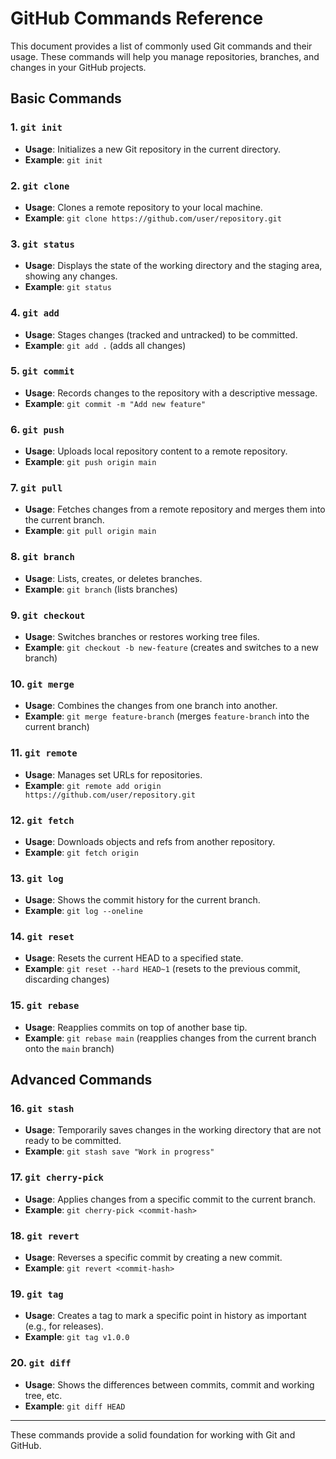 # GitHub Commands Reference

This document provides a list of commonly used Git commands and their usage. These commands will help you manage repositories, branches, and changes in your GitHub projects.

## Basic Commands

### 1. `git init`
- **Usage**: Initializes a new Git repository in the current directory.
- **Example**: `git init`

### 2. `git clone`
- **Usage**: Clones a remote repository to your local machine.
- **Example**: `git clone https://github.com/user/repository.git`

### 3. `git status`
- **Usage**: Displays the state of the working directory and the staging area, showing any changes.
- **Example**: `git status`

### 4. `git add`
- **Usage**: Stages changes (tracked and untracked) to be committed.
- **Example**: `git add .` (adds all changes)

### 5. `git commit`
- **Usage**: Records changes to the repository with a descriptive message.
- **Example**: `git commit -m "Add new feature"`

### 6. `git push`
- **Usage**: Uploads local repository content to a remote repository.
- **Example**: `git push origin main`

### 7. `git pull`
- **Usage**: Fetches changes from a remote repository and merges them into the current branch.
- **Example**: `git pull origin main`

### 8. `git branch`
- **Usage**: Lists, creates, or deletes branches.
- **Example**: `git branch` (lists branches)

### 9. `git checkout`
- **Usage**: Switches branches or restores working tree files.
- **Example**: `git checkout -b new-feature` (creates and switches to a new branch)

### 10. `git merge`
- **Usage**: Combines the changes from one branch into another.
- **Example**: `git merge feature-branch` (merges `feature-branch` into the current branch)

### 11. `git remote`
- **Usage**: Manages set URLs for repositories.
- **Example**: `git remote add origin https://github.com/user/repository.git`

### 12. `git fetch`
- **Usage**: Downloads objects and refs from another repository.
- **Example**: `git fetch origin`

### 13. `git log`
- **Usage**: Shows the commit history for the current branch.
- **Example**: `git log --oneline`

### 14. `git reset`
- **Usage**: Resets the current HEAD to a specified state.
- **Example**: `git reset --hard HEAD~1` (resets to the previous commit, discarding changes)

### 15. `git rebase`
- **Usage**: Reapplies commits on top of another base tip.
- **Example**: `git rebase main` (reapplies changes from the current branch onto the `main` branch)

## Advanced Commands

### 16. `git stash`
- **Usage**: Temporarily saves changes in the working directory that are not ready to be committed.
- **Example**: `git stash save "Work in progress"`

### 17. `git cherry-pick`
- **Usage**: Applies changes from a specific commit to the current branch.
- **Example**: `git cherry-pick <commit-hash>`

### 18. `git revert`
- **Usage**: Reverses a specific commit by creating a new commit.
- **Example**: `git revert <commit-hash>`

### 19. `git tag`
- **Usage**: Creates a tag to mark a specific point in history as important (e.g., for releases).
- **Example**: `git tag v1.0.0`

### 20. `git diff`
- **Usage**: Shows the differences between commits, commit and working tree, etc.
- **Example**: `git diff HEAD`

---

These commands provide a solid foundation for working with Git and GitHub.